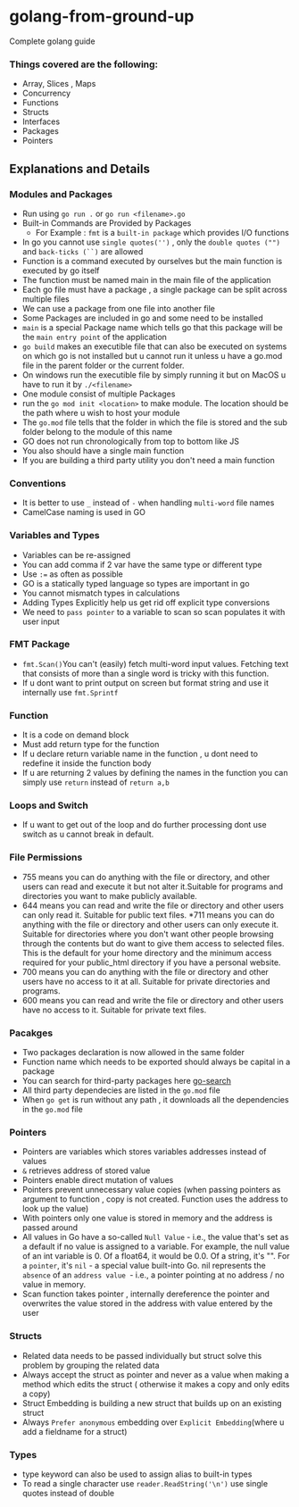 # golang-from-ground-up
Complete golang guide

### Things covered are the following:
* Array, Slices , Maps 
* Concurrency 
* Functions 
* Structs 
* Interfaces 
* Packages 
* Pointers 

## Explanations and Details 

### Modules and Packages
* Run using `go run .` or `go run <filename>.go`
* Built-in Commands are Provided by Packages
    * For Example : `fmt` is a `built-in package` which provides I/O functions
* In go you cannot use `single quotes('')` , only the `double quotes ("")` and `back-ticks (``)` are allowed
* Function is a command executed by ourselves but the main function is executed by go itself
* The function must be named main in the main file of the application
* Each go file must have a package , a single package can be split across multiple files 
* We can use a package from one file into another file 
* Some Packages are included in go and some need to be installed 
* `main` is a special Package name which tells go that this package will be the `main entry point` of the application 
* `go build` makes an executible file that can also be executed on systems on which go is not installed but u cannot run it unless u have a go.mod file in the parent folder or the current folder.
* On windows run the executible file by simply running it but on MacOS u have to run it by `./<filename>`
* One module consist of multiple Packages
* run the `go mod init <location>` to make module. The location should be the path where u wish to host your module
* The `go.mod` file tells that the folder in which the file is stored and the sub folder belong to the module of this name 
* GO does not run chronologically from top to bottom like JS
* You also should have a single main function
* If you are building a third party utility you don't need a main function

### Conventions
* It is better to use `_` instead of `-` when handling `multi-word` file names
* CamelCase naming is used in GO

### Variables and Types
* Variables can be re-assigned
* You can add comma if 2 var have the same type or different type
* Use `:=` as often as possible
* GO is a statically typed language so types are important in go 
* You cannot mismatch types in calculations
* Adding Types Explicitly help us get rid off explicit type conversions
* We need to `pass pointer` to a variable to scan so scan populates it with user input 

### FMT Package
* `fmt.Scan()`You can't (easily) fetch multi-word input values. Fetching text that consists of more than a single word is tricky with this function.
* If u dont want to print output on screen but format string and use it internally use `fmt.Sprintf`

### Function 
* It is a code on demand block
* Must add return type for the function 
* If u declare return variable name in the function , u dont need to redefine it inside the function body
* If u are returning 2 values by defining the names in the function you can simply use `return` instead of `return a,b`

### Loops and Switch 
* If u want to get out of the loop and do further processing dont use switch as u cannot break in default.

### File Permissions 
* 755 means you can do anything with the file or directory, and other users can read and execute it but not alter it.Suitable for programs and directories you want to make publicly available.
* 644 means you can read and write the file or directory and other users can only read it. Suitable for public text files.
*711 means you can do anything with the file or directory and other users can only execute it. Suitable for directories where you don't want other people browsing through the contents but do want to give them access to selected files. This is the default for your home directory and the minimum access required for your public_html directory if you have a personal website.
* 700 means you can do anything with the file or directory and other users have no access to it at all. Suitable for private directories and programs.
* 600 means you can read and write the file or directory and other users have no access to it. Suitable for private text files.

### Pacakges 
* Two packages declaration is now allowed in the same folder
* Function name which needs to be exported should always be capital in a package 
* You can search for third-party packages here [go-search](https://pkg.go.dev/)
* All third party dependecies are listed in the `go.mod` file
* When `go get` is run without any path , it downloads all the dependencies in the `go.mod` file

### Pointers 
* Pointers are variables which stores variables addresses instead of values 
* `&` retrieves address of stored value
* Pointers enable direct mutation of values 
* Pointers prevent unnecessary value copies (when passing pointers as argument to function , copy is not created. Function uses the address to look up the value)
* With pointers only one value is stored in memory and the address is passed around
* All values in Go have a so-called `Null Value` - i.e., the value that's set as a default if no value is assigned to a variable.
For example, the null value of an int variable is 0. Of a float64, it would be 0.0. Of a string, it's "".
For a `pointer`, it's `nil` - a special value built-into Go.
nil represents the `absence` of an `address value `- i.e., a pointer pointing at no address / no value in memory.
* Scan function takes pointer , internally dereference the pointer and overwrites the value stored in the address with value entered by the user 

### Structs
* Related data needs to be passed individually but struct solve this problem by grouping the related data 
* Always accept the struct as pointer and never as a value when making a method which edits the struct ( otherwise it makes a copy and only edits a copy)
* Struct Embedding is building a new struct that builds up on an existing struct
* Always `Prefer anonymous` embedding over `Explicit Embedding`(where u add a fieldname for a struct)

### Types 
* type keyword can also be used to assign alias to built-in types 
* To read a single character use `reader.ReadString('\n')` use single quotes instead of double